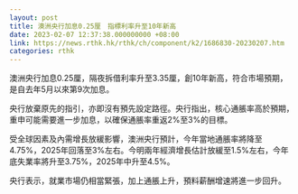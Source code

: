 ```yaml
---
layout: post
title: 澳洲央行加息0.25厘　指標利率升至10年新高
date: 2023-02-07 12:37:38.000000000 +08:00
link: https://news.rthk.hk/rthk/ch/component/k2/1686830-20230207.htm
categories: rthk
---
```


澳洲央行加息0.25厘，隔夜拆借利率升至3.35厘，創10年新高，符合市場預期，是自去年5月以來第9次加息。

央行放棄原先的指引，亦即沒有預先設定路徑。央行指出，核心通脹率高於預期，重申可能需要進一步加息，以確保通脹率重返2%至3%的目標。

受全球因素及內需增長放緩影響，澳洲央行預計，今年當地通脹率將降至4.75%，2025年回落至3%左右。今明兩年經濟增長估計放緩至1.5%左右，今年底失業率將升至3.75%，2025年中升至4.5%。

央行表示，就業市場仍相當緊張，加上通脹上升，預料薪酬增速將進一步回升。
